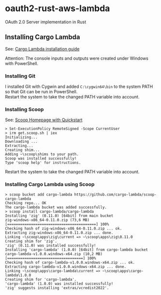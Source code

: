 # oauth2-rust-aws-lambda
OAuth 2.0 Server implementation in Rust

## Installing Cargo Lambda

See: [Cargo Lambda installation guide](https://www.cargo-lambda.info/guide/installation.html)

Attention: The console inputs and outputs were created under Windows with PowerShell.

### Installing Git

I installed Git with Cygwin and added `C:\cygwin64\bin` to the system PATH so that Git can be run in PowerShell. <br>
Restart the system to take the changed PATH variable into account.

### Installing Scoop

See: [Scoop Homepage with Quickstart](https://scoop.sh/)

    > Set-ExecutionPolicy RemoteSigned -Scope CurrentUser
    > irm get.scoop.sh | iex
    Initializing...
    Downloading ...
    Extracting...
    Creating shim...
    Adding ~\scoop\shims to your path.
    Scoop was installed successfully!
    Type 'scoop help' for instructions.

Restart the system to take the changed PATH variable into account.

### Installing Cargo Lambda using Scoop

    > scoop bucket add cargo-lambda https://github.com/cargo-lambda/scoop-cargo-lambda
    Checking repo... OK
    The cargo-lambda bucket was added successfully.
    > scoop install cargo-lambda/cargo-lambda
    Installing 'zig' (0.11.0) [64bit] from main bucket
    zig-windows-x86_64-0.11.0.zip (73,6 MB)     [=========================================] 100%
    Checking hash of zig-windows-x86_64-0.11.0.zip ... ok.
    Extracting zig-windows-x86_64-0.11.0.zip ... done.
    Linking ~\scoop\apps\zig\current => ~\scoop\apps\zig\0.11.0
    Creating shim for 'zig'.
    'zig' (0.11.0) was installed successfully!
    Installing 'cargo-lambda' (1.0.0) [64bit] from cargo-lambda bucket
    cargo-lambda-v1.0.0.windows-x64.zip (10,2 MB)     [===================================] 100%
    Checking hash of cargo-lambda-v1.0.0.windows-x64.zip ... ok.
    Extracting cargo-lambda-v1.0.0.windows-x64.zip ... done.
    Linking ~\scoop\apps\cargo-lambda\current => ~\scoop\apps\cargo-lambda\1.0.0
    Creating shim for 'cargo-lambda'.
    'cargo-lambda' (1.0.0) was installed successfully!
    'zig' suggests installing 'extras/vcredist2022'.
